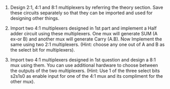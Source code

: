 1) Design 2:1, 4:1 and 8:1 multiplexers by referring the theory section. Save these circuits separately so that they can be imported and used for designing other things.

2) Import two 4:1 multiplexers designed in 1st part and implement a Half adder circuit using these multiplexers. One mux will generate SUM (A ex-or B) and another mux will generate Carry (A.B). Now Implement the same using two 2:1 multiplexers. (Hint: choose any one out of A and B as the select bit for multiplexers).

3) Import two 4:1 multiplexers designed in 1st question and design a 8:1 mux using them. You can use additional hardware to choose between the outputs of the two multiplexers. (Hint: Use 1 of the three select bits s2s1s0 as enable input for one of the 4:1 mux and its compliment for the other mux). 